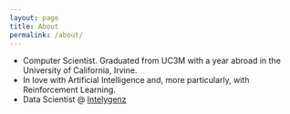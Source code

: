 ```yaml
---
layout: page
title: About
permalink: /about/
---
```


- Computer Scientist. Graduated from UC3M with a year abroad in the University of California, Irvine.
- In love with Artificial Intelligence and, more particularly, with Reinforcement Learning.
- Data Scientist @ [Intelygenz](https://www.intelygenz.es/)


